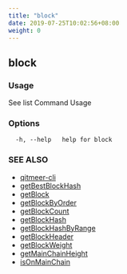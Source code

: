```yaml
---
title: "block"
date: 2019-07-25T10:02:56+08:00
weight: 0
---
```


## block



### Usage

See list Command Usage

### Options

```
  -h, --help   help for block
```

### SEE ALSO

* [qitmeer-cli](/en/reference/qitmeer-cli/)	 
* [getBestBlockHash](/en/reference/qitmeer-cli/block/getbestblockhash/)	 
* [getBlock](/en/reference/qitmeer-cli/block/getblock/)	 
* [getBlockByOrder](/en/reference/qitmeer-cli/block/getblockbyorder/)	 
* [getBlockCount](/en/reference/qitmeer-cli/block/getblockcount/)	 
* [getBlockHash](/en/reference/qitmeer-cli/block/getblockhash/)	 
* [getBlockHashByRange](/en/reference/qitmeer-cli/block/getblockhashbyrange/)	 
* [getBlockHeader](/en/reference/qitmeer-cli/block/getblockheader/)	 
* [getBlockWeight](/en/reference/qitmeer-cli/block/getblockweight/)	 
* [getMainChainHeight](/en/reference/qitmeer-cli/block/getmainchainheight/)	 
* [isOnMainChain](/en/reference/qitmeer-cli/block/isonmainchain/)	 

